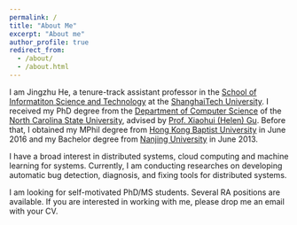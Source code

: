 ```yaml
---
permalink: /
title: "About Me"
excerpt: "About me"
author_profile: true
redirect_from: 
  - /about/
  - /about.html
---
```


I am Jingzhu He, a tenure-track assistant professor in the [School of Informatiton Science and Technology](https://sist.shanghaitech.edu.cn/sist_en/main.htm) at the [ShanghaiTech University](https://www.shanghaitech.edu.cn/eng/main.htm). I received my PhD degree from the [Department of Computer Science](https://www.csc.ncsu.edu) of the [North Carolina State University](https://www.ncsu.edu), advised by [Prof. Xiaohui (Helen) Gu](https://www.csc.ncsu.edu/faculty/gu/). Before that, I obtained my MPhil degree from [Hong Kong Baptist University](http://www.hkbu.edu.hk/eng/main/index.jsp) in June 2016 and my Bachelor degree from [Nanjing University](https://www.nju.edu.cn/en/main.psp) in June 2013. 

I have a broad interest in distributed systems, cloud computing and machine learning for systems. Currently, I am conducting researches on developing automatic bug detection, diagnosis, and fixing tools for distributed systems. 

I am looking for self-motivated PhD/MS students. Several RA positions are available. If you are interested in working with me, please drop me an email with your CV.




